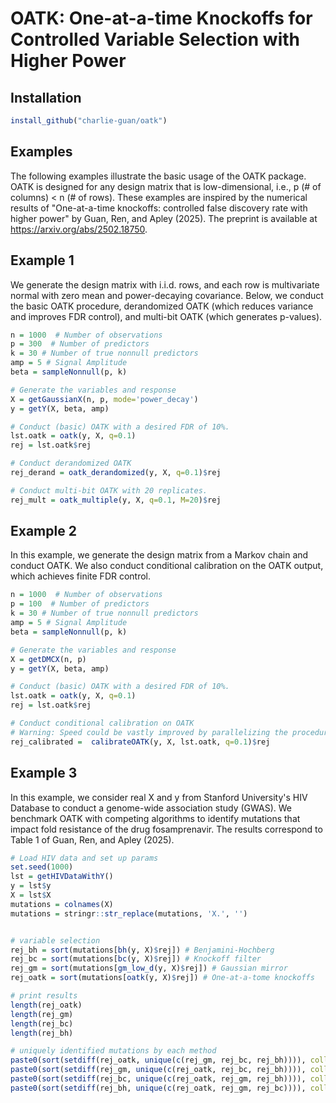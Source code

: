 # OATK: One-at-a-time Knockoffs for Controlled Variable Selection with Higher Power


## Installation
```R
install_github("charlie-guan/oatk")
```

## Examples
The following examples illustrate the basic usage of the OATK package. OATK is designed for any design matrix that is low-dimensional, i.e., p (# of columns) < n (# of rows). These examples are inspired by the numerical results of "One-at-a-time knockoffs: controlled false discovery rate with higher power" by Guan, Ren, and Apley (2025). The preprint is available at https://arxiv.org/abs/2502.18750.

## Example 1
We generate the design matrix with i.i.d. rows, and each row is multivariate normal with zero mean and power-decaying covariance. Below, we conduct the basic OATK procedure, derandomized OATK (which reduces variance and improves FDR control), and multi-bit OATK (which generates p-values).


```R
n = 1000  # Number of observations
p = 300  # Number of predictors 
k = 30 # Number of true nonnull predictors
amp = 5 # Signal Amplitude
beta = sampleNonnull(p, k)

# Generate the variables and response
X = getGaussianX(n, p, mode='power_decay')
y = getY(X, beta, amp)

# Conduct (basic) OATK with a desired FDR of 10%.
lst.oatk = oatk(y, X, q=0.1)
rej = lst.oatk$rej

# Conduct derandomized OATK
rej_derand = oatk_derandomized(y, X, q=0.1)$rej

# Conduct multi-bit OATK with 20 replicates. 
rej_mult = oatk_multiple(y, X, q=0.1, M=20)$rej

```



## Example 2
In this example, we generate the design matrix from a Markov chain and conduct OATK. We also conduct conditional calibration on the OATK output, which achieves finite FDR control.
```R
n = 1000  # Number of observations
p = 100  # Number of predictors 
k = 30 # Number of true nonnull predictors
amp = 5 # Signal Amplitude
beta = sampleNonnull(p, k)

# Generate the variables and response
X = getDMCX(n, p)
y = getY(X, beta, amp)

# Conduct (basic) OATK with a desired FDR of 10%.
lst.oatk = oatk(y, X, q=0.1)
rej = lst.oatk$rej

# Conduct conditional calibration on OATK
# Warning: Speed could be vastly improved by parallelizing the procedure.
rej_calibrated =  calibrateOATK(y, X, lst.oatk, q=0.1)$rej
```


## Example 3
In this example, we consider real X and y from Stanford University's HIV Database to conduct a genome-wide association study (GWAS). We benchmark OATK with competing algorithms to identify mutations that impact fold resistance of the drug fosamprenavir. The results correspond to Table 1 of Guan, Ren, and Apley (2025). 

```R
# Load HIV data and set up params
set.seed(1000)
lst = getHIVDataWithY()
y = lst$y
X = lst$X
mutations = colnames(X)
mutations = stringr::str_replace(mutations, 'X.', '')


# variable selection
rej_bh = sort(mutations[bh(y, X)$rej]) # Benjamini-Hochberg
rej_bc = sort(mutations[bc(y, X)$rej]) # Knockoff filter
rej_gm = sort(mutations[gm_low_d(y, X)$rej]) # Gaussian mirror
rej_oatk = sort(mutations[oatk(y, X)$rej]) # One-at-a-tome knockoffs

# print results
length(rej_oatk)
length(rej_gm)
length(rej_bc)
length(rej_bh)

# uniquely identified mutations by each method
paste0(sort(setdiff(rej_oatk, unique(c(rej_gm, rej_bc, rej_bh)))), collapse=', ')
paste0(sort(setdiff(rej_gm, unique(c(rej_oatk, rej_bc, rej_bh)))), collapse=', ')
paste0(sort(setdiff(rej_bc, unique(c(rej_oatk, rej_gm, rej_bh)))), collapse=', ')
paste0(sort(setdiff(rej_bh, unique(c(rej_oatk, rej_gm, rej_bc)))), collapse=', ')
```
